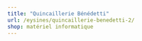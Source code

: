 ```yaml
---
title: "Quincaillerie Bénédetti"
url: /eysines/quincaillerie-benedetti-2/
shop: matériel informatique
---
```

